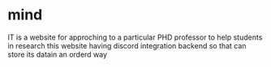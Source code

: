 # mind
IT is a website for approching to a particular PHD professor to  help  students in research this website having discord integration backend so that can store its datain an orderd way
